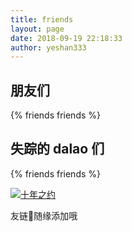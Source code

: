 ```yaml
---
title: friends
layout: page
date: 2018-09-19 22:18:33
author: yeshan333
---
```


## 朋友们

{% friends friends %}

## 失踪的 dalao 们

{% friends friends %}

<!-- more -->

[![十年之约](https://img.foreverblog.cn/logo_en_default.png)](https://www.foreverblog.cn/about.html)

<p class="text-center text-cyan">友链🔗随缘添加哦</p>
